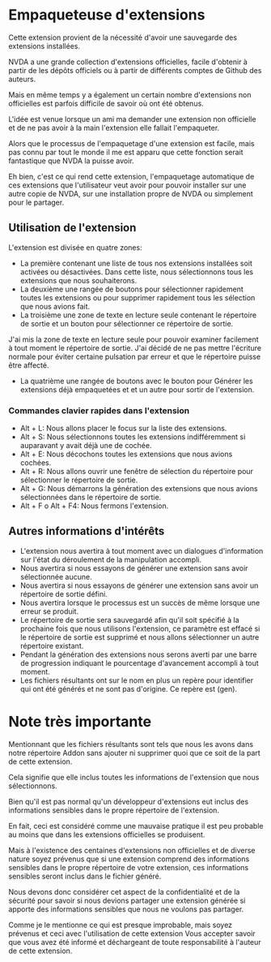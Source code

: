 # Empaqueteuse d'extensions

Cette extension provient de la nécessité d'avoir une sauvegarde des extensions installées.

NVDA a une grande collection d'extensions officielles, facile d'obtenir à partir de les dépôts officiels  ou à partir de différents comptes de  Github des auteurs.

Mais en même temps y a également un certain nombre d'extensions non officielles est parfois difficile de savoir où ont été obtenus.

L'idée est venue lorsque un ami   ma demander une extension non officielle et de ne pas avoir à la main l'extension elle fallait l'empaqueter.

Alors que le processus de l'empaquetage d'une extension est facile, mais pas connu par tout le monde il me est apparu que cette fonction serait fantastique que NVDA la puisse avoir.

Eh bien, c'est ce qui rend cette extension,  l'empaquetage automatique de ces extensions que l'utilisateur veut avoir pour pouvoir installer sur une autre copie de NVDA, sur une installation propre de NVDA ou simplement pour le partager.

## Utilisation de l'extension

L'extension est divisée en quatre zones:

* La première contenant une liste de tous nos extensions installées soit activées ou désactivées. Dans cette liste, nous sélectionnons tous les   extensions que nous souhaiterons.
* La deuxième une rangée de boutons pour sélectionner rapidement toutes les extensions ou pour supprimer rapidement tous les sélection que nous avions fait.
* La troisième une zone de texte en lecture seule contenant le répertoire de sortie et un bouton pour sélectionner ce répertoire de sortie.

J'ai mis la zone de texte en lecture seule pour pouvoir examiner facilement à tout moment le répertoire de sortie. J'ai décidé de ne pas mettre l'écriture normale pour éviter certaine pulsation par erreur et que le répertoire puisse être affecté.

* La quatrième une rangée de boutons avec le bouton pour Générer les extensions déjà empaquetées et et un autre pour sortir de l'extension.

### Commandes clavier rapides dans l'extension

* Alt + L: Nous allons placer le focus sur la liste des extensions.
* Alt + S: Nous sélectionnons toutes les  extensions indifféremment si auparavant y avait déjà une de cochée.
* Alt + E: Nous décochons toutes les extensions que nous avions cochées.
* Alt + R: Nous allons ouvrir une fenêtre de sélection du répertoire pour sélectionner le répertoire de sortie.
* Alt + G: Nous démarrons  la génération des extensions que nous avions sélectionnées dans le répertoire de sortie.
* Alt + F o Alt + F4: Nous fermons l'extension.

## Autres informations d'intérêts

* L'extension  nous avertira à tout moment avec un dialogues  d'information sur l'état du déroulement de la manipulation accompli.
* Nous avertira si nous essayons de générer une  extension sans avoir  sélectionnée aucune.
* Nous avertira si nous essayons de générer une  extension sans avoir un répertoire de sortie défini.
* Nous avertira lorsque le processus    est un succès de même  lorsque une erreur se produit.
* Le répertoire de sortie  sera sauvegardé afin qu'il soit spécifié à la prochaine fois que nous utilisons l'extension, ce paramètre est effacé si le répertoire de sortie est supprimé et nous allons sélectionner un autre répertoire existant.
* Pendant la génération des extensions nous serons  averti  par une barre de progression indiquant le pourcentage d'avancement accompli à tout moment.
* Les fichiers résultants ont sur le nom  en plus un repère pour identifier qui ont été générés et ne sont pas d'origine. Ce repère est (gen).

# Note très importante

Mentionnant que les fichiers résultants sont tels que nous les avons dans notre répertoire Addon sans ajouter ni supprimer quoi que ce soit de la part de cette extension.

Cela signifie  que elle inclus toutes les informations de l'extension que nous sélectionnons.

Bien qu'il est pas normal qu'un développeur d'extensions eut inclus des informations sensibles dans le propre répertoire de l'extension.

En fait, ceci est considéré comme une mauvaise pratique il est peu probable au moins que dans les extensions officielles se produisent.

Mais à l'existence des centaines d'extensions non officielles et de diverse nature soyez prévenus que si une extension comprend des informations sensibles dans le propre répertoire de votre extension, ces informations sensibles seront inclus dans le fichier généré.


Nous devons donc considérer cet aspect de la confidentialité et de la sécurité pour savoir si nous devions partager une extension générée si apporte des informations sensibles que nous ne voulons pas partager.

Comme je le mentionne ce qui est presque improbable, mais soyez prévenus et ceci  avec l'utilisation de cette extension Vous accepter  savoir que vous avez été informé et déchargeant  de toute responsabilité à l'auteur de cette extension.

